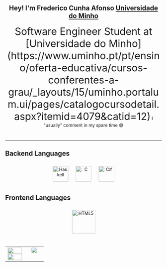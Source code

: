 ## <div align="center">Hey! I'm Frederico Cunha Afonso [Universidade do Minho](https://www.uminho.pt/pt/ensino/oferta-educativa/cursos-conferentes-a-grau/_layouts/15/uminho.portalum.ui/pages/catalogocursodetail.aspx?itemid=4079&catid=12)</div>  
  

<div align="center"><font size="+3">Software Engineer Student at 
  [Universidade do Minho](https://www.uminho.pt/pt/ensino/oferta-educativa/cursos-conferentes-a-grau/_layouts/15/uminho.portalum.ui/pages/catalogocursodetail.aspx?itemid=4079&catid=12)</font> 
I "usually" comment in my spare time 😅</div>  
  

<br/>  



### <hr><h2>Backend Languages  </h2>  
<div align="center">  
<a href="https://www.haskell.org/" target="_blank"><img style="margin: 10px" src="https://profilinator.rishav.dev/skills-assets/haskell.png" alt="Haskell" height="50" /></a>  
<a href="https://www.cprogramming.com/" target="_blank"><img style="margin: 10px" src="https://profilinator.rishav.dev/skills-assets/c-original.svg" alt="C" height="50" /></a>  
<a href="https://docs.microsoft.com/en-us/dotnet/csharp/" target="_blank"><img style="margin: 10px" src="https://profilinator.rishav.dev/skills-assets/csharp-original.svg" alt="C#" height="50" /></a>  
</div>  



### <h2>Frontend Languages</h2>  
<div align="center">  
<a href="https://en.wikipedia.org/wiki/HTML5" target="_blank"><img style="margin: 10px" src="https://profilinator.rishav.dev/skills-assets/html5-original-wordmark.svg" alt="HTML5" height="75" /></a>  
</div>  

<br/>  

<table><tr><td valign="top" width="50%">



<img src="https://github-readme-stats.vercel.app/api/top-langs/?username=Frederick-CA&hide_border=true&theme=dark&layout=compact" align="left" style="width: 100%" />  

<img src="https://github-readme-stats.vercel.app/api?username=Frederick-CA&show_icons=true&count_private=true&theme=dark&hide_border=true" align="left" style="width: 100%" />

</td><td valign="top" width="50%">



<div align="center"><img src="https://spotify-github-profile.vercel.app/api/view?uid=98vyn50iixn5k9rckwydpajvu&cover_image=true&theme=default&show_offline=false&background_color=000000&interchange=true&bar_color_cover=true&bar_color=00cc0b" /></div>

</td></tr></table>
<br />
